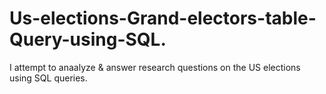 # Us-elections-Grand-electors-table-Query-using-SQL.
I attempt to anaalyze &amp; answer research questions on the US elections using SQL queries.
